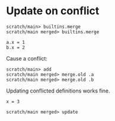 # Update on conflict

```ucm:hide
scratch/main> builtins.merge
scratch/main merged> builtins.merge
```

```unison
a.x = 1
b.x = 2
```

Cause a conflict:
```ucm
scratch/main> add
scratch/main merged> merge.old .a
scratch/main merged> merge.old .b
```

Updating conflicted definitions works fine.

```unison
x = 3
```

```ucm
scratch/main merged> update
```
